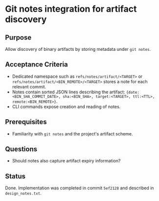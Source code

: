 # Git notes integration for artifact discovery

## Purpose

Allow discovery of binary artifacts by storing metadata under
`git notes`.

## Acceptance Criteria

- Dedicated namespace such as `refs/notes/artifact/<TARGET>` or
  `refs/notes/artifact/<BIN_REMOTE>/<TARGET>` stores a note for each
  relevant commit.
- Notes contain sorted JSON lines describing the artifact:
  `{date:<BIN_SHA_COMMIT_DATE>, sha:<BIN_SHA>, target:<TARGET>, ttl:<TTL>,
  remote:<BIN_REMOTE>}`.
- CLI commands expose creation and reading of notes.

## Prerequisites

- Familiarity with `git notes` and the project's artifact scheme.

## Questions

- Should notes also capture artifact expiry information?

## Status

Done. Implementation was completed in commit `5ef2128` and described
in `design_notes.txt`.
